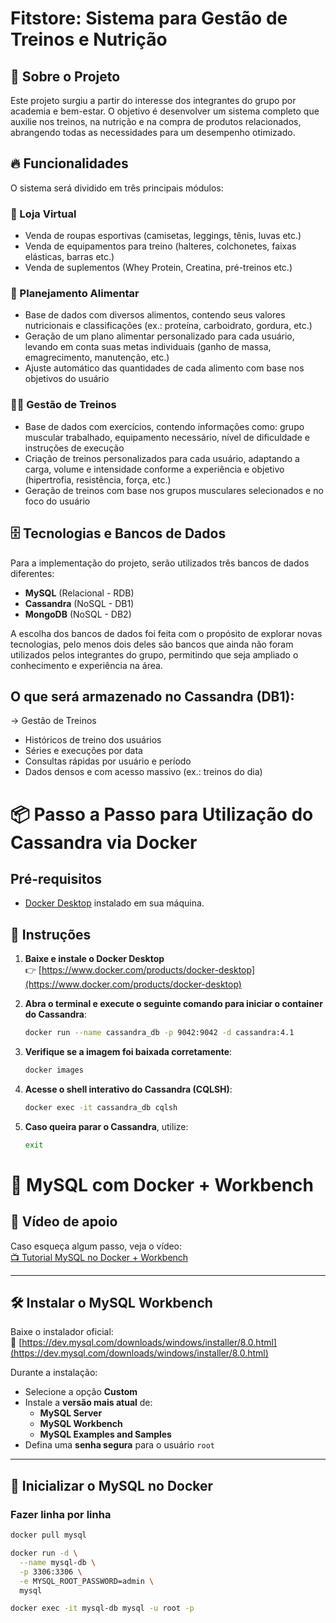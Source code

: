 # Fitstore: Sistema para Gestão de Treinos e Nutrição

## 📌 Sobre o Projeto  
Este projeto surgiu a partir do interesse dos integrantes do grupo por academia e bem-estar. O objetivo é desenvolver um sistema completo que auxilie nos treinos, na nutrição e na compra de produtos relacionados, abrangendo todas as necessidades para um desempenho otimizado.  

## 🔥 Funcionalidades  
O sistema será dividido em três principais módulos:  

### 🛒 Loja Virtual  
- Venda de roupas esportivas (camisetas, leggings, tênis, luvas etc.)
- Venda de equipamentos para treino (halteres, colchonetes, faixas elásticas, barras etc.)
- Venda de suplementos (Whey Protein, Creatina, pré-treinos etc.)  

### 🍎 Planejamento Alimentar  
- Base de dados com diversos alimentos, contendo seus valores nutricionais e classificações (ex.: proteína, carboidrato, gordura, etc.)  
- Geração de um plano alimentar personalizado para cada usuário, levando em conta suas metas individuais (ganho de massa, emagrecimento, manutenção, etc.)  
- Ajuste automático das quantidades de cada alimento com base nos objetivos do usuário  

### 🏋️‍♂️ Gestão de Treinos  
- Base de dados com exercícios, contendo informações como: grupo muscular trabalhado, equipamento necessário, nível de dificuldade e instruções de execução  
- Criação de treinos personalizados para cada usuário, adaptando a carga, volume e intensidade conforme a experiência e objetivo (hipertrofia, resistência, força, etc.)  
- Geração de treinos com base nos grupos musculares selecionados e no foco do usuário  

## 🗄️ Tecnologias e Bancos de Dados 
Para a implementação do projeto, serão utilizados três bancos de dados diferentes:  

- **MySQL** (Relacional - RDB)  
- **Cassandra** (NoSQL - DB1)  
- **MongoDB** (NoSQL - DB2)  

A escolha dos bancos de dados foi feita com o propósito de explorar novas tecnologias, pelo menos dois deles são bancos que ainda não foram utilizados pelos integrantes do grupo, permitindo que seja ampliado o conhecimento e experiência na área.  


## O que será armazenado no Cassandra (DB1):

-> Gestão de Treinos
- Históricos de treino dos usuários
- Séries e execuções por data
- Consultas rápidas por usuário e período
- Dados densos e com acesso massivo (ex.: treinos do dia)

# 📦 Passo a Passo para Utilização do Cassandra via Docker

## Pré-requisitos

- [Docker Desktop](https://www.docker.com/products/docker-desktop) instalado em sua máquina.

## 🚀 Instruções

1. **Baixe e instale o Docker Desktop**  
   👉 [https://www.docker.com/products/docker-desktop](https://www.docker.com/products/docker-desktop)

2. **Abra o terminal e execute o seguinte comando para iniciar o container do Cassandra**:

   ```bash
   docker run --name cassandra_db -p 9042:9042 -d cassandra:4.1
   ```

3. **Verifique se a imagem foi baixada corretamente**:

   ```bash
   docker images
   ```

4. **Acesse o shell interativo do Cassandra (CQLSH)**:

   ```bash
   docker exec -it cassandra_db cqlsh
   ```

5. **Caso queira parar o Cassandra**, utilize:

   ```bash
   exit
   ```
   
# 🐬 MySQL com Docker + Workbench

## 🎥 Vídeo de apoio  
Caso esqueça algum passo, veja o vídeo:  
[📺 Tutorial MySQL no Docker + Workbench](https://youtu.be/a5ul8o76Hqw?si=DICC2MKbN59JIyoN)

---

## 🛠️ Instalar o MySQL Workbench

Baixe o instalador oficial:  
🔗 [https://dev.mysql.com/downloads/windows/installer/8.0.html](https://dev.mysql.com/downloads/windows/installer/8.0.html)

Durante a instalação:

- Selecione a opção **Custom**
- Instale a **versão mais atual** de:
  - **MySQL Server**
  - **MySQL Workbench**
  - **MySQL Examples and Samples**
- Defina uma **senha segura** para o usuário `root`

---

## 🐳 Inicializar o MySQL no Docker

### Fazer linha por linha

```bash
docker pull mysql

docker run -d \
  --name mysql-db \
  -p 3306:3306 \
  -e MYSQL_ROOT_PASSWORD=admin \
  mysql

docker exec -it mysql-db mysql -u root -p
```
